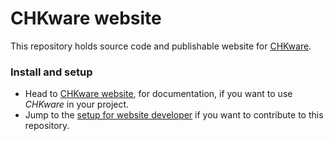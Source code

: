 # CHKware website

This repository holds source code and publishable website for [CHKware](https://github.com/chkware/cli).

### Install and setup

- Head to [CHKware website](https://docs.chkware.com), for documentation, if you want to use _CHKware_ in your project.
- Jump to the [setup for website developer](https://docs.chkware.com/setup/setup-site-dev) if you want to contribute to this repository.
